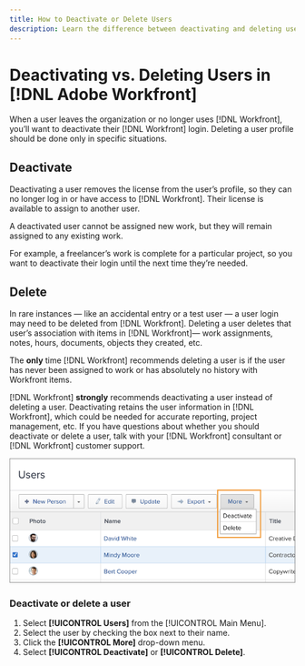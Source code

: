 ```yaml
---
title: How to Deactivate or Delete Users
description: Learn the difference between deactivating and deleting users in [!DNL Adobe Workfront]. Then manage user profiles according to your organization's needs.
---
```

# Deactivating vs. Deleting Users in [!DNL Adobe Workfront]

When a user leaves the organization or no longer uses [!DNL Workfront], you’ll want to deactivate their [!DNL Workfront] login. Deleting a user profile should be done only in specific situations.

## Deactivate

Deactivating a user removes the license from the user’s profile, so they can no longer log in or have access to [!DNL Workfront]. Their license is available to assign to another user.

A deactivated user cannot be assigned new work, but they will remain assigned to any existing work.

For example, a freelancer’s work is complete for a particular project, so you want to deactivate their login until the next time they’re needed.

## Delete

In rare instances — like an accidental entry or a test user — a user login may need to be deleted from [!DNL Workfront]. Deleting a user deletes that user’s association with items in [!DNL Workfront]— work assignments, notes, hours, documents, objects they created, etc.

The **only** time [!DNL Workfront] recommends deleting a user is if the user has never been assigned to work or has absolutely no history with Workfront items.

[!DNL Workfront] **strongly** recommends deactivating a user instead of deleting a user. Deactivating retains the user information in [!DNL Workfront], which could be needed for accurate reporting, project management, etc. If you have questions about whether you should deactivate or delete a user, talk with your [!DNL Workfront] consultant or [!DNL Workfront] customer support.

![More menu showing options on [!DNL Users] page](assets/admin-fund-adding-users-11.png)

### Deactivate or delete a user

1. Select **[!UICONTROL Users]** from the [!UICONTROL Main Menu].
1. Select the user by checking the box next to their name.
1. Click the **[!UICONTROL More]** drop-down menu.
1. Select **[!UICONTROL Deactivate]** or **[!UICONTROL Delete]**.